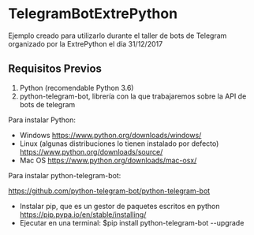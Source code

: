 # TelegramBotExtrePython
Ejemplo creado para utilizarlo durante el taller de bots de Telegram organizado por la ExtrePython el día 31/12/2017

## Requisitos Previos

1. Python (recomendable Python 3.6)
2. python-telegram-bot, librería con la que trabajaremos sobre la API de bots de telegram



Para instalar Python:
- Windows https://www.python.org/downloads/windows/ 
- Linux (algunas distribuciones lo tienen instalado por defecto) https://www.python.org/downloads/source/ 
- Mac OS https://www.python.org/downloads/mac-osx/ 


Para instalar python-telegram-bot:

  https://github.com/python-telegram-bot/python-telegram-bot
  - Instalar pip, que es un gestor de paquetes escritos en python https://pip.pypa.io/en/stable/installing/
  - Ejecutar en una terminal: $pip install python-telegram-bot --upgrade
 
